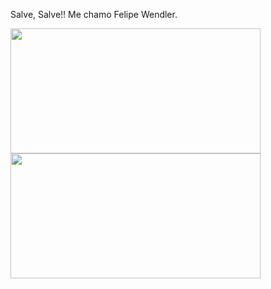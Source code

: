 Salve, Salve!! Me chamo Felipe Wendler.

<a href="https://github.com/LipeWendler/github-readme-stats">
  <img height=200 width=400 align="center" src="https://github-readme-stats.vercel.app/api?username=LipeWendler&theme=gruvbox"/>
</a>
<a href="https://github.com/LipeWendler/convoychat">
  <img height=200 width=400 align="center" src="https://github-readme-stats.vercel.app/api/top-langs?username=LipeWendler&theme=gruvbox&layout=compact&langs_count=8&card_width=320" />
</a>
